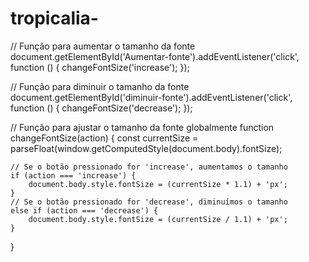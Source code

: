 # tropicalia-
// Função para aumentar o tamanho da fonte
document.getElementById('Aumentar-fonte').addEventListener('click', function () {
    changeFontSize('increase');
});

// Função para diminuir o tamanho da fonte
document.getElementById('diminuir-fonte').addEventListener('click', function () {
    changeFontSize('decrease');
});

// Função para ajustar o tamanho da fonte globalmente
function changeFontSize(action) {
    const currentSize = parseFloat(window.getComputedStyle(document.body).fontSize);
    
    // Se o botão pressionado for 'increase', aumentamos o tamanho
    if (action === 'increase') {
        document.body.style.fontSize = (currentSize * 1.1) + 'px';
    } 
    // Se o botão pressionado for 'decrease', diminuímos o tamanho
    else if (action === 'decrease') {
        document.body.style.fontSize = (currentSize / 1.1) + 'px';
    }
}
